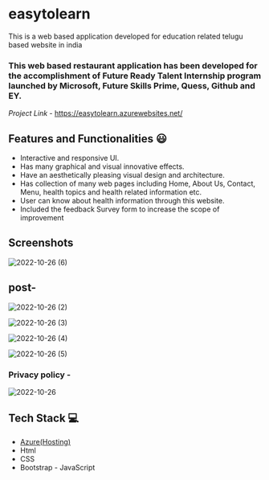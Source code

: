 # easytolearn
This is a web based application developed for education related telugu based website in india

### This web based restaurant application has been developed for the accomplishment of Future Ready Talent Internship program launched by Microsoft, Future Skills Prime, Quess, Github and EY.


*Project Link* - https://easytolearn.azurewebsites.net/


## Features and Functionalities 😃

- Interactive and responsive UI.
- Has many graphical and visual innovative effects.
- Have an aesthetically pleasing visual design and architecture.
- Has collection of many web pages including Home, About Us, Contact, Menu, health topics and health related information etc.
- User can know about health information through this website.
- Included the feedback Survey form to increase the scope of improvement 

## Screenshots


![2022-10-26 (6)](https://user-images.githubusercontent.com/103445362/197857991-b3d43664-3548-459a-a495-915152898ee6.png)



## post-

![2022-10-26 (2)](https://user-images.githubusercontent.com/103445362/197855473-8f9baa7b-afb3-41cb-9120-f75bd1a687a7.png)



![2022-10-26 (3)](https://user-images.githubusercontent.com/103445362/197855914-21126ac1-9b03-495b-bb15-b98671c80f07.png)




![2022-10-26 (4)](https://user-images.githubusercontent.com/103445362/197856221-dac733f9-0ecf-46c9-99a3-e8116bb1f4e0.png)



![2022-10-26 (5)](https://user-images.githubusercontent.com/103445362/197856523-34048dff-bc58-47f4-acf0-d6b6efe0fbc9.png)

   


### Privacy policy -



![2022-10-26](https://user-images.githubusercontent.com/103445362/197854216-f99cc57f-aa5d-4b69-8d2d-4a23044d29ef.png)


## Tech Stack 💻

- [Azure(Hosting)](https://azure.microsoft.com/en-in/features/azure-portal/)
- Html
- CSS
- Bootstrap
- JavaScript

